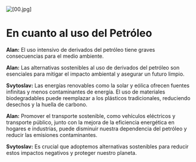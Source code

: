 ![[00.jpg]](https://i.imgur.com/bHPs0xC.jpeg)

# En cuanto al uso del Petróleo

**Alan:** El uso intensivo de derivados del petróleo tiene graves consecuencias para el medio ambiente.

**Alan:** Las alternativas sostenibles al uso de derivados del petróleo son esenciales para mitigar el impacto ambiental y asegurar un futuro limpio.

**Svytoslav:** Las energías renovables como la solar y eólica ofrecen fuentes infinitas y menos contaminantes de energía. El uso de materiales biodegradables puede reemplazar a los plásticos tradicionales, reduciendo desechos y la huella de carbono.

**Alan:** Promover el transporte sostenible, como vehículos eléctricos y transporte público, junto con la mejora de la eficiencia energética en hogares e industrias, puede disminuir nuestra dependencia del petróleo y reducir las emisiones contaminantes.

**Svytoslav:** Es crucial que adoptemos alternativas sostenibles para reducir estos impactos negativos y proteger nuestro planeta.